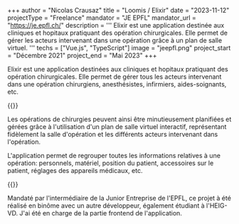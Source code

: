 +++
author = "Nicolas Crausaz"
title = "Loomis / Elixir"
date = "2023-11-12"
projectType = "Freelance"
mandator = "JE EPFL"
mandator_url = "https://je.epfl.ch/"
description = '''
Elixir est une application destinée aux cliniques et hopitaux pratiquant des opération chirurgicales. Elle permet de gérer les acteurs intervenant dans une opération grâce à un plan de salle virtuel.
'''
techs = ["Vue.js", "TypeScript"]
image = "jeepfl.png"
project_start = "Décembre 2021"
project_end = "Mai 2023"
+++

Elixir est une application destinées aux cliniques et hopitaux pratiquant des opération chirurgicales. Elle permet de gérer tous les acteurs intervenant dans une opération chirurgiens, anesthésistes, infirmiers, aides-soignants, etc.

{{<lnbreak>}}

Les opérations de chirurgies peuvent ainsi être minutieusement planifiées et gérées grâce à l'utilisation d'un plan de salle virtuel interactif, représentant fidèlement la salle d'opération et les différents acteurs intervenant dans l'opération.

L'application permet de regrouper toutes les informations relatives à une opération: personnels, matériel, position du patient, accessoires sur le patient, réglages des appareils médicaux, etc.

{{<lnbreak>}}

Mandaté par l'intermédiaire de la Junior Entreprise de l'EPFL, ce projet à été réalisé en binôme avec un autre développeur, également étudiant à l'HEIG-VD. J'ai été en charge de la partie frontend de l'application.